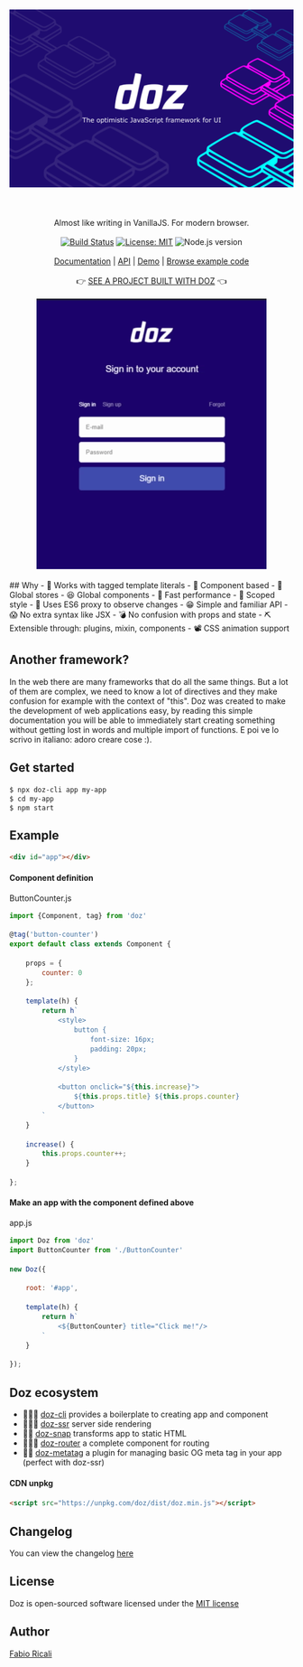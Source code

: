 <div align="center">
<br/><br/>
<img src="https://raw.githubusercontent.com/dozjs/doz/master/extra/doz-header.png" title="doz"/>
<br/><br/>
<br/><br/>
Almost like writing in VanillaJS. For modern browser.
<br/><br/>
<a href="https://travis-ci.org/dozjs/doz" target="_blank"><img src="https://travis-ci.org/dozjs/doz.svg?branch=master" title="Build Status"/></a>
<a href="https://opensource.org/licenses/MIT" target="_blank"><img src="https://img.shields.io/badge/License-MIT-yellow.svg" title="License: MIT"/></a>
<img src="https://img.shields.io/badge/Node.js-%3E%3D8.6.0-green.svg" title="Node.js version"/>
<br/><br/>
<a href="https://github.com/dozjs/doz/blob/master/documentation/index.md">Documentation</a> 
| <a href="https://github.com/dozjs/doz/blob/master/documentation/api.md">API</a> 
| <a href="https://dozjs.github.io/doz/example/">Demo</a> 
| <a href="https://github.com/dozjs/doz/tree/master/example">Browse example code</a>
<br/><br/>
👉 <a href="https://play.xdevel.com/2">SEE A PROJECT BUILT WITH DOZ</a> 👈
<br/><br/>
<img src="https://raw.githubusercontent.com/dozjs/doz/master/extra/login-form-example.gif" title="A login form built with Doz"/>
<br/><br/>
</div>
## Why
- 🎼 Works with tagged template literals
- 🎳 Component based
- 🏪 Global stores
- 😆 Global components
- 🔫 Fast performance
- 💅 Scoped style
- 📡 Uses ES6 proxy to observe changes
- 😁 Simple and familiar API
- 😱‍ No extra syntax like JSX
- 💣 No confusion with props and state
- ⛏ Extensible through: plugins, mixin, components
- 📽 CSS animation support

## Another framework?
In the web there are many frameworks that do all the same things. But a lot of them are complex,
we need to know a lot of directives and they make confusion for example with the context of "this".
Doz was created to make the development of web applications easy, by reading this simple documentation
you will be able to immediately start creating something without getting lost in words and multiple import of functions.
E poi ve lo scrivo in italiano: adoro creare cose :).

## Get started
```
$ npx doz-cli app my-app
$ cd my-app
$ npm start
```

## Example

```html
<div id="app"></div>
```

#### Component definition

ButtonCounter.js
```javascript
import {Component, tag} from 'doz'

@tag('button-counter')
export default class extends Component {

    props = {
        counter: 0
    };
    
    template(h) {
        return h`
            <style>
                button {
                    font-size: 16px;
                    padding: 20px;
                }
            </style>

            <button onclick="${this.increase}">
                ${this.props.title} ${this.props.counter}
            </button>
        `
    }
    
    increase() {
        this.props.counter++;
    }

};
```

#### Make an app with the component defined above

app.js
```javascript
import Doz from 'doz'
import ButtonCounter from './ButtonCounter'

new Doz({

    root: '#app',

    template(h) {
        return h`
            <${ButtonCounter} title="Click me!"/>
        `
    }

});
```

## Doz ecosystem
- 👨🏻‍💻 [doz-cli](https://github.com/dozjs/doz-cli) provides a boilerplate to creating app and component
- 👨🏼‍🎨 [doz-ssr](https://github.com/dozjs/doz-ssr) server side rendering
- 🤳🏼 [doz-snap](https://github.com/dozjs/doz-snap) transforms app to static HTML
- 👩🏼‍🚀 [doz-router](https://github.com/dozjs-cmp/doz-router) a complete component for routing
- ✍🏼 [doz-metatag](https://github.com/dozjs/doz-metatag) a plugin for managing basic OG meta tag in your app (perfect with doz-ssr)

#### CDN unpkg
```html
<script src="https://unpkg.com/doz/dist/doz.min.js"></script>
```

## Changelog
You can view the changelog <a target="_blank" href="https://github.com/dozjs/doz/blob/master/CHANGELOG.md">here</a>

## License
Doz is open-sourced software licensed under the <a target="_blank" href="http://opensource.org/licenses/MIT">MIT license</a>

## Author
<a target="_blank" href="http://rica.li">Fabio Ricali</a>
